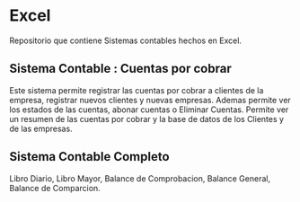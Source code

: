 # Excel
Repositorio que  contiene Sistemas contables hechos en Excel.

## Sistema Contable : Cuentas por cobrar
Este sistema permite registrar las cuentas por cobrar a clientes de la empresa, registrar nuevos clientes y
nuevas empresas.
Ademas permite ver los estados de las cuentas, abonar cuentas o Eliminar Cuentas.
Permite ver un resumen de las cuentas por cobrar y la base de datos de  los Clientes y de las empresas.

## Sistema Contable Completo
Libro Diario,
Libro Mayor, 
Balance de Comprobacion, 
Balance General, 
Balance de Comparcion.


